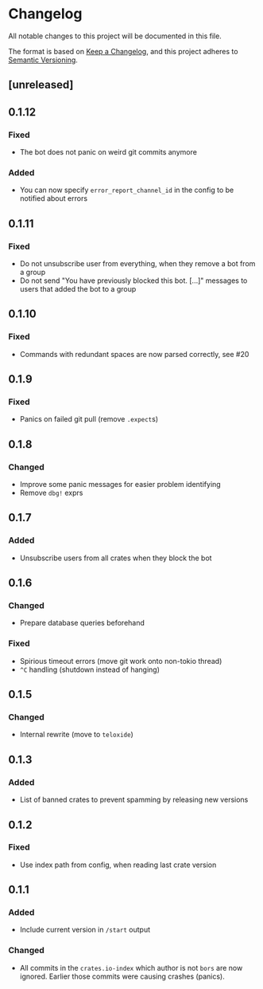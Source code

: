 # Changelog

All notable changes to this project will be documented in this file.

The format is based on [Keep a Changelog](https://keepachangelog.com/en/1.0.0/),
and this project adheres to [Semantic Versioning](https://semver.org/spec/v2.0.0.html).

## [unreleased]

## 0.1.12

### Fixed

- The bot does not panic on weird git commits anymore

### Added

- You can now specify `error_report_channel_id` in the config to be notified about errors

## 0.1.11

### Fixed

- Do not unsubscribe user from everything, when they remove a bot from a group
- Do not send "You have previously blocked this bot. [...]" messages to users that added the bot to a group

## 0.1.10

### Fixed

- Commands with redundant spaces are now parsed correctly, see #20

## 0.1.9

### Fixed

- Panics on failed git pull (remove `.expect`s)

## 0.1.8

### Changed

- Improve some panic messages for easier problem identifying
- Remove `dbg!` exprs

## 0.1.7

### Added

- Unsubscribe users from all crates when they block the bot

## 0.1.6

### Changed

- Prepare database queries beforehand

### Fixed

- Spirious timeout errors (move git work onto non-tokio thread)
- `^C` handling (shutdown instead of hanging)

## 0.1.5

### Changed

- Internal rewrite (move to `teloxide`)

## 0.1.3

### Added

- List of banned crates to prevent spamming by releasing new versions

## 0.1.2

### Fixed

- Use index path from config, when reading last crate version 

## 0.1.1

### Added

- Include current version in `/start` output

### Changed

- All commits in the `crates.io-index` which author is not `bors` are now ignored. Earlier those commits were causing 
  crashes (panics).
